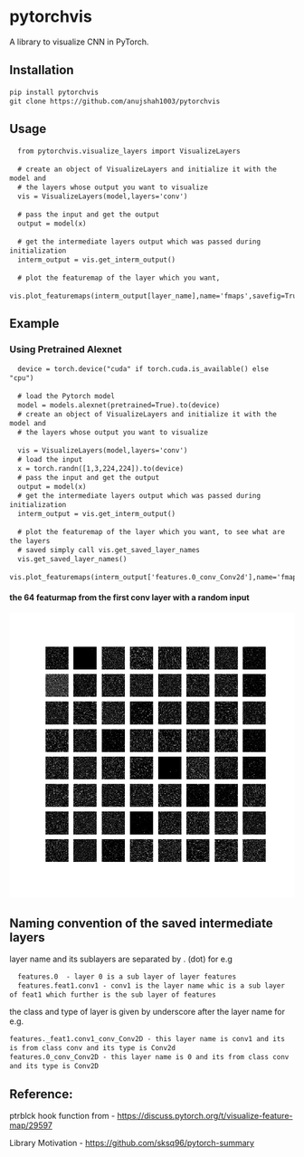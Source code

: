 # pytorchvis
A library to visualize CNN in PyTorch.
## Installation

```
pip install pytorchvis
git clone https://github.com/anujshah1003/pytorchvis
```
## Usage
```
  from pytorchvis.visualize_layers import VisualizeLayers

  # create an object of VisualizeLayers and initialize it with the model and 
  # the layers whose output you want to visualize        
  vis = VisualizeLayers(model,layers='conv')

  # pass the input and get the output
  output = model(x)

  # get the intermediate layers output which was passed during initialization
  interm_output = vis.get_interm_output()

  # plot the featuremap of the layer which you want,
  vis.plot_featuremaps(interm_output[layer_name],name='fmaps',savefig=True)
```
## Example
### Using Pretrained Alexnet
```
  device = torch.device("cuda" if torch.cuda.is_available() else "cpu")

  # load the Pytorch model
  model = models.alexnet(pretrained=True).to(device)
  # create an object of VisualizeLayers and initialize it with the model and 
  # the layers whose output you want to visualize

  vis = VisualizeLayers(model,layers='conv')
  # load the input
  x = torch.randn([1,3,224,224]).to(device)
  # pass the input and get the output
  output = model(x)
  # get the intermediate layers output which was passed during initialization
  interm_output = vis.get_interm_output()

  # plot the featuremap of the layer which you want, to see what are the layers
  # saved simply call vis.get_saved_layer_names
  vis.get_saved_layer_names()
  vis.plot_featuremaps(interm_output['features.0_conv_Conv2d'],name='fmaps',savefig=True)

```
#### the 64 featurmap from the first conv layer with a random input
![](https://github.com/anujshah1003/pytorchvis/blob/master/pytorchvis/output_imgs/noise_inpt_fmap-1.jpg)

## Naming convention of the saved intermediate layers

layer name and its sublayers are separated by . (dot) for e.g
```
  features.0  - layer 0 is a sub layer of layer features
  features.feat1.conv1 - conv1 is the layer name whic is a sub layer of feat1 which further is the sub layer of features
```
the class and type of layer is given by underscore after the layer name for e.g.
```
features._feat1.conv1_conv_Conv2D - this layer name is conv1 and its is from class conv and its type is Conv2d
features.0_conv_Conv2D - this layer name is 0 and its from class conv and its type is Conv2D
```


## Reference:

ptrblck hook function from - https://discuss.pytorch.org/t/visualize-feature-map/29597

Library Motivation - https://github.com/sksq96/pytorch-summary
